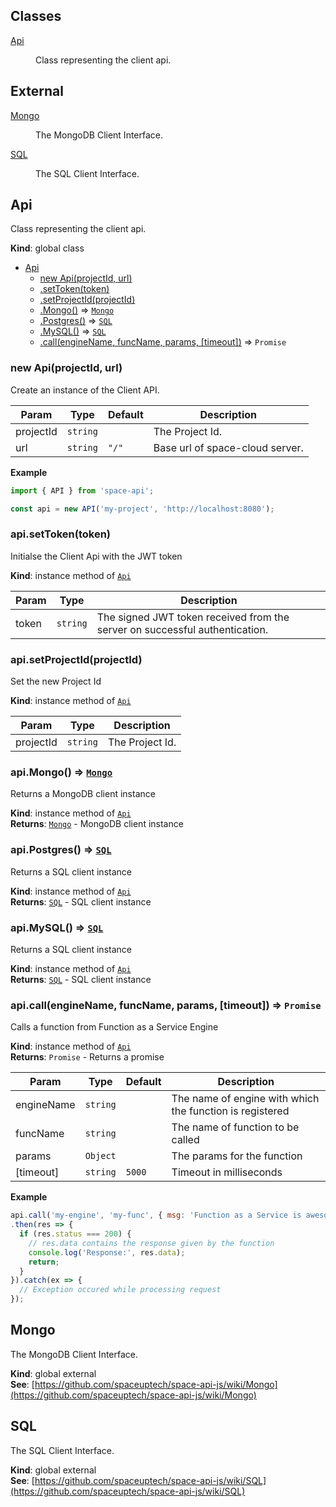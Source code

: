 ## Classes

<dl>
<dt><a href="#Api">Api</a></dt>
<dd><p>Class representing the client api.</p>
</dd>
</dl>

## External

<dl>
<dt><a href="#external_Mongo">Mongo</a></dt>
<dd><p>The MongoDB Client Interface.</p>
</dd>
<dt><a href="#external_SQL">SQL</a></dt>
<dd><p>The SQL Client Interface.</p>
</dd>
</dl>

<a name="Api"></a>

## Api
Class representing the client api.

**Kind**: global class  

* [Api](#Api)
    * [new Api(projectId, url)](#new_Api_new)
    * [.setToken(token)](#Api+setToken)
    * [.setProjectId(projectId)](#Api+setProjectId)
    * [.Mongo()](#Api+Mongo) ⇒ [<code>Mongo</code>](#external_Mongo)
    * [.Postgres()](#Api+Postgres) ⇒ [<code>SQL</code>](#external_SQL)
    * [.MySQL()](#Api+MySQL) ⇒ [<code>SQL</code>](#external_SQL)
    * [.call(engineName, funcName, params, [timeout])](#Api+call) ⇒ <code>Promise</code>

<a name="new_Api_new"></a>

### new Api(projectId, url)
Create an instance of the Client API.


| Param | Type | Default | Description |
| --- | --- | --- | --- |
| projectId | <code>string</code> |  | The Project Id. |
| url | <code>string</code> | <code>&quot;/&quot;</code> | Base url of space-cloud server. |

**Example**  
```js
import { API } from 'space-api';

const api = new API('my-project', 'http://localhost:8080');
```
<a name="Api+setToken"></a>

### api.setToken(token)
Initialse the Client Api with the JWT token

**Kind**: instance method of [<code>Api</code>](#Api)  

| Param | Type | Description |
| --- | --- | --- |
| token | <code>string</code> | The signed JWT token received from the server on successful authentication. |

<a name="Api+setProjectId"></a>

### api.setProjectId(projectId)
Set the new Project Id

**Kind**: instance method of [<code>Api</code>](#Api)  

| Param | Type | Description |
| --- | --- | --- |
| projectId | <code>string</code> | The Project Id. |

<a name="Api+Mongo"></a>

### api.Mongo() ⇒ [<code>Mongo</code>](#external_Mongo)
Returns a MongoDB client instance

**Kind**: instance method of [<code>Api</code>](#Api)  
**Returns**: [<code>Mongo</code>](#external_Mongo) - MongoDB client instance  
<a name="Api+Postgres"></a>

### api.Postgres() ⇒ [<code>SQL</code>](#external_SQL)
Returns a SQL client instance

**Kind**: instance method of [<code>Api</code>](#Api)  
**Returns**: [<code>SQL</code>](#external_SQL) - SQL client instance  
<a name="Api+MySQL"></a>

### api.MySQL() ⇒ [<code>SQL</code>](#external_SQL)
Returns a SQL client instance

**Kind**: instance method of [<code>Api</code>](#Api)  
**Returns**: [<code>SQL</code>](#external_SQL) - SQL client instance  
<a name="Api+call"></a>

### api.call(engineName, funcName, params, [timeout]) ⇒ <code>Promise</code>
Calls a function from Function as a Service Engine

**Kind**: instance method of [<code>Api</code>](#Api)  
**Returns**: <code>Promise</code> - Returns a promise  

| Param | Type | Default | Description |
| --- | --- | --- | --- |
| engineName | <code>string</code> |  | The name of engine with which the function is registered |
| funcName | <code>string</code> |  | The name of function to be called |
| params | <code>Object</code> |  | The params for the function |
| [timeout] | <code>string</code> | <code>5000</code> | Timeout in milliseconds |

**Example**  
```js
api.call('my-engine', 'my-func', { msg: 'Function as a Service is awesome!' }, 1000)
.then(res => {
  if (res.status === 200) {
    // res.data contains the response given by the function
    console.log('Response:', res.data);
    return;
  }
}).catch(ex => {
  // Exception occured while processing request
});
```
<a name="external_Mongo"></a>

## Mongo
The MongoDB Client Interface.

**Kind**: global external  
**See**: [https://github.com/spaceuptech/space-api-js/wiki/Mongo](https://github.com/spaceuptech/space-api-js/wiki/Mongo)  
<a name="external_SQL"></a>

## SQL
The SQL Client Interface.

**Kind**: global external  
**See**: [https://github.com/spaceuptech/space-api-js/wiki/SQL](https://github.com/spaceuptech/space-api-js/wiki/SQL)  

